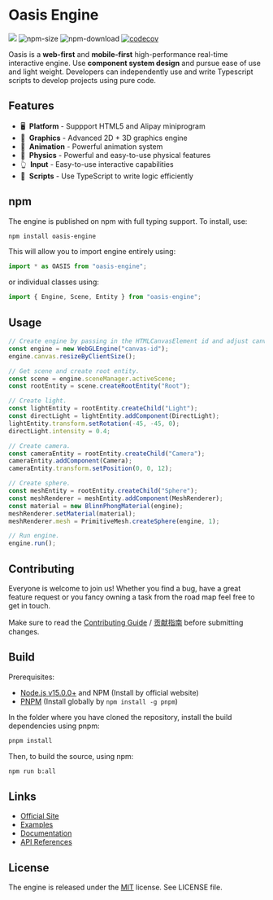 # Oasis Engine

<a href="https://www.npmjs.com/package/oasis-engine"><img src="https://img.shields.io/npm/v/oasis-engine"/></a>
![npm-size](https://img.shields.io/bundlephobia/minzip/oasis-engine)
![npm-download](https://img.shields.io/npm/dm/oasis-engine)
[![codecov](https://codecov.io/gh/ant-galaxy/oasis-engine/branch/main/graph/badge.svg?token=KR2UBKE3OX)](https://codecov.io/gh/ant-galaxy/oasis-engine)

Oasis is a **web-first** and **mobile-first** high-performance real-time interactive engine. Use **component system design** and pursue ease of use and light weight. Developers can independently use and write Typescript scripts to develop projects using pure code.

## Features

- 🖥  &nbsp;**Platform** - Suppport HTML5 and Alipay miniprogram
- 🔮  &nbsp;**Graphics** - Advanced 2D + 3D graphics engine
- 🏃  &nbsp;**Animation** - Powerful animation system
- 🧱  &nbsp;**Physics** - Powerful and easy-to-use physical features
- 👆  &nbsp;**Input** - Easy-to-use interactive capabilities
- 📑  &nbsp;**Scripts** - Use TypeScript to write logic efficiently

## npm

The engine is published on npm with full typing support. To install, use:

```sh
npm install oasis-engine
```

This will allow you to import engine entirely using:

```javascript
import * as OASIS from "oasis-engine";
```

or individual classes using:

```javascript
import { Engine, Scene, Entity } from "oasis-engine";
```

## Usage

```typescript
// Create engine by passing in the HTMLCanvasElement id and adjust canvas size.
const engine = new WebGLEngine("canvas-id");
engine.canvas.resizeByClientSize();

// Get scene and create root entity.
const scene = engine.sceneManager.activeScene;
const rootEntity = scene.createRootEntity("Root");

// Create light.
const lightEntity = rootEntity.createChild("Light");
const directLight = lightEntity.addComponent(DirectLight);
lightEntity.transform.setRotation(-45, -45, 0);
directLight.intensity = 0.4;

// Create camera.
const cameraEntity = rootEntity.createChild("Camera");
cameraEntity.addComponent(Camera);
cameraEntity.transform.setPosition(0, 0, 12);

// Create sphere.
const meshEntity = rootEntity.createChild("Sphere");
const meshRenderer = meshEntity.addComponent(MeshRenderer);
const material = new BlinnPhongMaterial(engine);
meshRenderer.setMaterial(material);
meshRenderer.mesh = PrimitiveMesh.createSphere(engine, 1);

// Run engine.
engine.run();
```

## Contributing

Everyone is welcome to join us! Whether you find a bug, have a great feature request or you fancy owning a task from the road map feel free to get in touch.

Make sure to read the [Contributing Guide](.github/HOW_TO_CONTRIBUTE.md) / [贡献指南](https://github.com/oasis-engine/engine/wiki/%E5%A6%82%E4%BD%95%E4%B8%8E%E6%88%91%E4%BB%AC%E5%85%B1%E5%BB%BA-Oasis-%E5%BC%80%E6%BA%90%E4%BA%92%E5%8A%A8%E5%BC%95%E6%93%8E) before submitting changes.

## Build

Prerequisites:

- [Node.js v15.0.0+](https://nodejs.org/en/) and NPM (Install by official website)
- [PNPM](https://pnpm.io/) (Install globally by `npm install -g pnpm`)

In the folder where you have cloned the repository, install the build dependencies using pnpm:

```sh
pnpm install
```

Then, to build the source, using npm:

```sh
npm run b:all
```

## Links

- [Official Site](https://oasisengine.cn)
- [Examples](https://oasisengine.cn/#/examples/latest)
- [Documentation](https://oasisengine.cn/#/docs/latest/cn/install)
- [API References](https://oasisengine.cn/#/api/latest/core)

## License

The engine is released under the [MIT](https://opensource.org/licenses/MIT) license. See LICENSE file.
